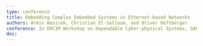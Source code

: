 ```yaml
---
type: conference
title: Embedding Complex Embedded Systems in Ethernet-based Networks
authors: Armin Wasicek, Christian El-Salloum, and Oliver Höftberger
conference: In ERCIM Workshop on Dependable Cyber-physical Systems, SAFECOMP, 2011
doi: 
---
```

